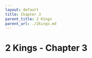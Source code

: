 ```yaml
---
layout: default
title: Chapter 3
parent_title: 2 Kings
parent_url: ./2kings.md
---
```


# 2 Kings - Chapter 3
